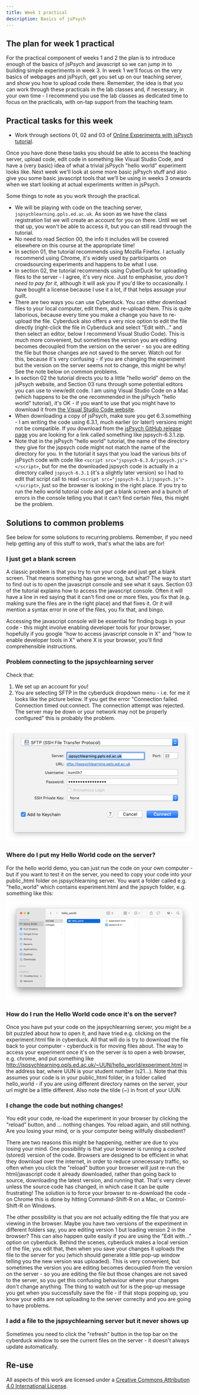 ```yaml
---
title: Week 1 practical
description: Basics of jsPsych
---
```


## The plan for week 1 practical

For the practical component of weeks 1 and 2 the plan is to introduce enough of the basics of jsPsych and javascript so we can jump in to building simple experiments in week 3. In week 1 we'll focus on the very basics of webpages and jsPsych, get you set up on our teaching server, and show you how to upload code there. Remember, the idea is that you can work through these practicals in the lab classes and, if necessary, in your own time - I recommend you use the lab classes as dedicated time to focus on the practicals, with on-tap support from the teaching team. 


## Practical tasks for this week

- Work through sections 01, 02 and 03 of [Online Experiments with jsPsych tutorial](https://softdev.ppls.ed.ac.uk/online_experiments/index.html).

Once you have done these tasks you should be able to access the teaching server, upload code, edit code in something like Visual Studio Code, and have a (very basic) idea of what a trivial jsPsych "hello world" experiment looks like. Next week we'll look at some more basic jsPsych stuff and also give you some basic javascript tools that we'll be using in weeks 3 onwards when we start looking at actual experiments written in jsPsych.

Some things to note as you work through the practical.

- We will be playing with code on the teaching server, `jspsychlearning.ppls.ed.ac.uk`. As soon as we have the class registration list we will create an account for you on there. Until we set that up, you won't be able to access it, but you can still read through the tutorial. 
- No need to read Section 00, the info it includes will be covered elsewhere on this course at the appropriate time!
- In section 01, the tutorial recommends using Mozilla Firefox. I actually recommend using Chrome, it's widely used by participants on crowdsourcing experiments and happens to be what I use.
- In section 02, the tutorial recommends using CyberDuck for uploading files to the server - I agree, it's very nice. Just to emphasise, *you don't need to pay for it*, although it will ask you if you'd like to occasionally. I have bought a license because I use it a lot, if that helps assuage your guilt.
- There are two ways you can use Cyberduck. You can either download files to your local computer, edit them, and re-upload them. This is quite laborious, because every time you make a change you have to re-upload the file. Cyberduck also offers a very nice option to edit the file directly (right-click the file in Cyberduck and select "Edit with..." and then select an editor, below I recommend Visual Studio Code). This is much more convenient, but sometimes the version you are editing becomes decoupled from the version on the server - so you are editing the file but those changes are not saved to the server. Watch out for this, because it's very confusing - if you are changing the experiment but the version on the server seems not to change, this might be why! See the note below on common problems.
- In section 02 the tutorial directs you to a little "hello world" demo on the jsPsych website, and Section 03 runs through some potential editors you can use to view/edit code. I am using Visual Studio Code on a Mac (which happens to be the one recommended in the jsPsych "hello world" tutorial), it's OK - if you want to use that you might have to download it from [the Visual Studio Code website](https://code.visualstudio.com).
- When downloading a copy of jsPsych, make sure you get 6.3.something - I am writing the code using 6.3.1, much earlier (or later!) versions might not be compatible. If you download from the [jsPsych GitHub release page](https://github.com/jspsych/jsPsych/releases) you are looking for a link called something like jspsych-6.3.1.zip. 
- Note that in the jsPsych "hello world" tutorial, the name of the directory they give for the jspsych code might not match the name of the directory for you. In the tutorial it says that you load the various bits of jsPsych code with code like `<script src="jspsych-6.3.0/jspsych.js"></script>`, but for me the downloaded jspsych code is actually in a directory called `jspsych-6.3.1` (it's a slightly later version) so I had to edit that script call to read `<script src="jspsych-6.3.1/jspsych.js"></script>`, just so the browser is looking in the right place. If you try to run the hello world tutorial code and get a blank screen and a bunch of errors in the console telling you that it can't find certain files, this might be the problem.


## Solutions to common problems

See below for some solutions to recurring problems. Remember, if you need help getting any of this stuff to work, that's what the labs are for!

### I just get a blank screen

A classic problem is that you try to run your code and just get a blank screen. That means something has gone wrong, but what? The way to start to find out is to open the javascript console and see what it says. Section 03 of the tutorial explains how to access the javascript console. Often it will have a line in red saying that it can't find one or more files, you fix that (e.g. making sure the files are in the right place) and that fixes it. Or it will mention a syntax error in one of the files, you fix that, and bingo.

Accessing the javascript console will be essential for finding bugs in your code - this might involve enabling developer tools for your browser, hopefully if you google "how to access javascript console in X" and "how to enable developer tools in X" where X is your browser, you'll find comprehensible instructions.

### Problem connecting to the jspsychlearning server

Check that:
1. We set up an account for you!
2. You are selecting SFTP in the cyberduck dropdown menu - i.e. for me it looks like the picture below. If you get the error "Connection failed. Connection timed out:connect. The connection attempt was rejected. The server may be down or your network may not be properly configured" this is probably the problem.

![cuberduck window](images/cyberduck.png)

### Where do I put my Hello World code on the server?

For the hello world demo, you can just run the code on your own computer - but if you want to test it on the server, you need to copy your code into your public_html folder on jspsychlearning server. You want a folder called e.g. "hello_world" which contains experiment.html and the jspsych folder, e.g. something like this:

![directory structure](images/hello_world_directory_structure.png)

### How do I run the Hello World code once it's on the server?

Once you have put your code on the jspsychlearning server, you might be a bit puzzled about how to open it, and have tried e.g. clicking on the experiment.html file in cyberduck. All that will do is try to download the file back to your computer - cyberduck is for moving files about. The way to access your experiment once it's on the server is to open a web browser, e.g. chrome, and put something like http://jspsychlearning.ppls.ed.ac.uk/~UUN/hello_world/experiment.html in the address bar, where UUN is your student number (s21...). Note that this assumes your code is in your public_html folder, in a folder called hello_world - if you are using different directory names on the server, your url might be a little different. Also note the tilde (~) in front of your UUN.

### I change the code but nothing changes!

You edit your code, re-load the experiment in your browser by clicking the "reload" button, and ... nothing changes. You reload again, and still nothing. Are you losing your mind, or is your computer being willfully disobedient?

There are two reasons this might be happening, neither are due to you losing your mind. One possibility is that your browser is running a *cached* (stored) version of the code. Browsers are designed to be efficient in what they download over the internet, in order to reduce unnecessary traffic, so often when you click the "reload" button your browser will just re-run the html/javascript code it already downloaded, rather than going back to source, downloading the latest version, and running that. That's very clever unless the source code has changed, in which case it can be quite frustrating! The solution is to force your browser to re-download the code - on Chrome this is done by hitting Command-Shift-R on a Mac, or Control-Shift-R on Windows.

The other possibility is that you are not actually editing the file that you are viewing in the browser. Maybe you have two versions of the experiment in different folders say, you are editing version 1 but loading version 2 in the browser? This can also happen quite easily if you are using the "Edit with..." option on cyberduck. Behind the scenes, cyberduck makes a local version of the file, you edit that, then when you save your changes it uploads the file to the server for you (which should generate a little pop-up window telling you the new version was uploaded). This is very convenient, but sometimes the version you are editing becomes decoupled from the version on the server - so you are editing the file but those changes are not saved to the server, so you get this confusing behaviour where your changes don't change anything. The thing to watch out for is the pop-up message you get when you successfully save the file - if that stops popping up, you know your edits are not uploading to the server correclty and you are going to have problems.

### I add a file to the jspsychlearning server but it never shows up

Sometimes you need to click the "refresh" button in the top bar on the cyberduck window to see the current files on the server - it doesn't always update automatically. 

## Re-use

All aspects of this work are licensed under a [Creative Commons Attribution 4.0 International License](http://creativecommons.org/licenses/by/4.0/).
